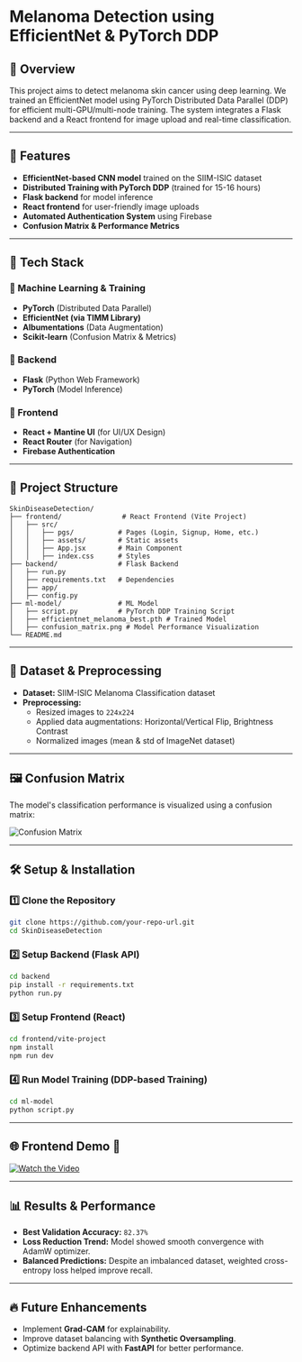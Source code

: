 # Melanoma Detection using EfficientNet & PyTorch DDP

## 🏥 Overview
This project aims to detect melanoma skin cancer using deep learning. We trained an EfficientNet model using PyTorch Distributed Data Parallel (DDP) for efficient multi-GPU/multi-node training. The system integrates a Flask backend and a React frontend for image upload and real-time classification.

---

## 📌 Features
- **EfficientNet-based CNN model** trained on the SIIM-ISIC dataset
- **Distributed Training with PyTorch DDP** (trained for 15-16 hours)
- **Flask backend** for model inference
- **React frontend** for user-friendly image uploads
- **Automated Authentication System** using Firebase
- **Confusion Matrix & Performance Metrics**

---

## 🚀 Tech Stack
### 🔹 Machine Learning & Training
- **PyTorch** (Distributed Data Parallel)
- **EfficientNet (via TIMM Library)**
- **Albumentations** (Data Augmentation)
- **Scikit-learn** (Confusion Matrix & Metrics)

### 🔹 Backend
- **Flask** (Python Web Framework)
- **PyTorch** (Model Inference)

### 🔹 Frontend
- **React + Mantine UI** (for UI/UX Design)
- **React Router** (for Navigation)
- **Firebase Authentication**

---

## 📂 Project Structure
```
SkinDiseaseDetection/
├── frontend/               # React Frontend (Vite Project)
│   ├── src/
│   │   ├── pgs/           # Pages (Login, Signup, Home, etc.)
│   │   ├── assets/        # Static assets
│   │   ├── App.jsx        # Main Component
│   │   ├── index.css      # Styles
├── backend/               # Flask Backend
│   ├── run.py
│   ├── requirements.txt   # Dependencies
│   ├── app/               
│   ├── config.py          
├── ml-model/              # ML Model
│   ├── script.py          # PyTorch DDP Training Script
│   ├── efficientnet_melanoma_best.pth # Trained Model
│   ├── confusion_matrix.png # Model Performance Visualization
└── README.md
```

---

## 🎯 Dataset & Preprocessing
- **Dataset:** SIIM-ISIC Melanoma Classification dataset
- **Preprocessing:**
  - Resized images to `224x224`
  - Applied data augmentations: Horizontal/Vertical Flip, Brightness Contrast
  - Normalized images (mean & std of ImageNet dataset)
  
---

## 🖼️ Confusion Matrix
The model's classification performance is visualized using a confusion matrix:

![Confusion Matrix](ml-model/confusion-matrix.png)

---

## 🛠️ Setup & Installation
### 1️⃣ Clone the Repository
```sh
git clone https://github.com/your-repo-url.git
cd SkinDiseaseDetection
```

### 2️⃣ Setup Backend (Flask API)
```sh
cd backend
pip install -r requirements.txt
python run.py
```

### 3️⃣ Setup Frontend (React)
```sh
cd frontend/vite-project
npm install
npm run dev
```

### 4️⃣ Run Model Training (DDP-based Training)
```sh
cd ml-model
python script.py
```

---

## 🌐 Frontend Demo 🎥
[![Watch the Video](frontend/vite-project/assets/video-thumbnail.png)](https://drive.google.com/file/d/1P7--2wLVu-X2PzPiawna9gjFJeiKFBGC/view?usp=sharing)

---

## 📊 Results & Performance
- **Best Validation Accuracy:** `82.37%`
- **Loss Reduction Trend:** Model showed smooth convergence with AdamW optimizer.
- **Balanced Predictions:** Despite an imbalanced dataset, weighted cross-entropy loss helped improve recall.

---

## 🔥 Future Enhancements
- Implement **Grad-CAM** for explainability.
- Improve dataset balancing with **Synthetic Oversampling**.
- Optimize backend API with **FastAPI** for better performance.
